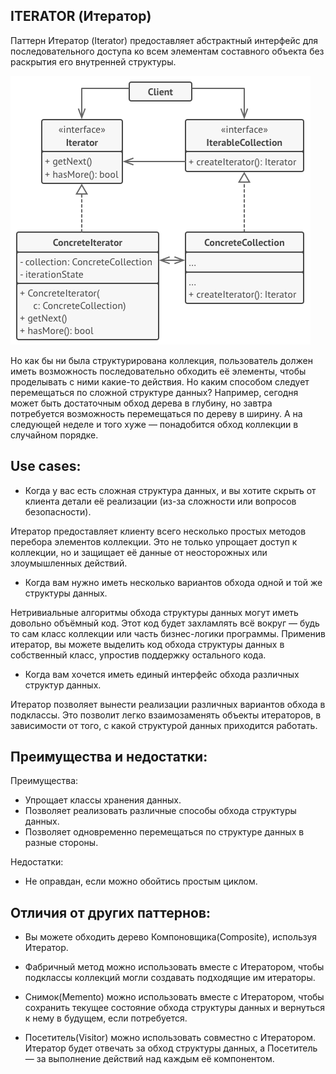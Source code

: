 ﻿## ITERATOR (Итератор)
Паттерн Итератор (Iterator) предоставляет абстрактный интерфейс для последовательного доступа ко всем элементам составного объекта 
без раскрытия его внутренней структуры.

![Screenshot](IteratorDiagram.png)

Но как бы ни была структурирована коллекция, пользователь должен иметь возможность последовательно обходить её элементы, 
чтобы проделывать с ними какие-то действия.
Но каким способом следует перемещаться по сложной структуре данных? Например, сегодня может быть достаточным обход дерева в глубину, 
но завтра потребуется возможность перемещаться по дереву в ширину.
А на следующей неделе и того хуже — понадобится обход коллекции в случайном порядке.

## Use cases:

* Когда у вас есть сложная структура данных, и вы хотите скрыть от клиента детали её реализации (из-за сложности или вопросов безопасности).

 Итератор предоставляет клиенту всего несколько простых методов перебора элементов коллекции. 
 Это не только упрощает доступ к коллекции, но и защищает её данные от неосторожных или злоумышленных действий.

* Когда вам нужно иметь несколько вариантов обхода одной и той же структуры данных.

 Нетривиальные алгоритмы обхода структуры данных могут иметь довольно объёмный код. 
 Этот код будет захламлять всё вокруг — будь то сам класс коллекции или часть бизнес-логики программы. 
 Применив итератор, вы можете выделить код обхода структуры данных в собственный класс, упростив поддержку остального кода.

* Когда вам хочется иметь единый интерфейс обхода различных структур данных.

 Итератор позволяет вынести реализации различных вариантов обхода в подклассы. 
 Это позволит легко взаимозаменять объекты итераторов, в зависимости от того, с какой структурой данных приходится работать.

## Преимущества и недостатки:
Преимущества:
* Упрощает классы хранения данных.
* Позволяет реализовать различные способы обхода структуры данных.
* Позволяет одновременно перемещаться по структуре данных в разные стороны.

Недостатки:
* Не оправдан, если можно обойтись простым циклом.

## Отличия от других паттернов:
* Вы можете обходить дерево Компоновщика(Composite), используя Итератор.
* Фабричный метод можно использовать вместе с Итератором, чтобы подклассы коллекций могли создавать подходящие им итераторы.

* Снимок(Memento) можно использовать вместе с Итератором, чтобы сохранить текущее состояние обхода структуры данных и вернуться к нему в будущем, если потребуется.

* Посетитель(Visitor) можно использовать совместно с Итератором. Итератор будет отвечать за обход структуры данных, 
а Посетитель — за выполнение действий над каждым её компонентом.